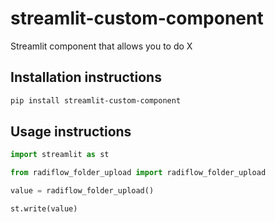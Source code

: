 # streamlit-custom-component

Streamlit component that allows you to do X

## Installation instructions

```sh
pip install streamlit-custom-component
```

## Usage instructions

```python
import streamlit as st

from radiflow_folder_upload import radiflow_folder_upload

value = radiflow_folder_upload()

st.write(value)
```